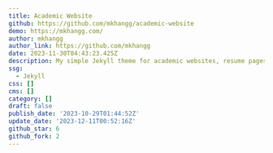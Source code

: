 ```yaml
---
title: Academic Website
github: https://github.com/mkhangg/academic-website
demo: https://mkhangg.com/
author: mkhangg
author_link: https://github.com/mkhangg
date: 2023-11-30T04:43:23.425Z
description: My simple Jekyll theme for academic websites, resume pages, and so on.
ssg:
  - Jekyll
css: []
cms: []
category: []
draft: false
publish_date: '2023-10-29T01:44:52Z'
update_date: '2023-12-11T00:52:16Z'
github_star: 6
github_fork: 2
---
```

